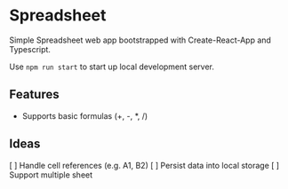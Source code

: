 # Spreadsheet

Simple Spreadsheet web app bootstrapped with Create-React-App and Typescript.

Use `npm run start` to start up local development server.

## Features
- Supports basic formulas (+, -, *, /)

## Ideas
[ ] Handle cell references (e.g. A1, B2)
[ ] Persist data into local storage
[ ] Support multiple sheet

